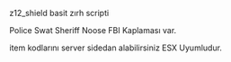 z12_shield basit zırh scripti


Police Swat Sheriff Noose FBI Kaplaması var.

item kodlarını server sidedan alabilirsiniz ESX Uyumludur.
